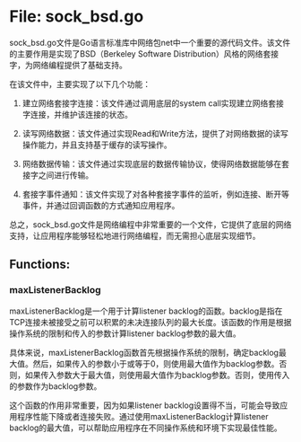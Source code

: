 # File: sock_bsd.go

sock_bsd.go文件是Go语言标准库中网络包net中一个重要的源代码文件。该文件的主要作用是实现了BSD（Berkeley Software Distribution）风格的网络套接字，为网络编程提供了基础支持。

在该文件中，主要实现了以下几个功能：

1. 建立网络套接字连接：该文件通过调用底层的system call实现建立网络套接字连接，并维护该连接的状态。

2. 读写网络数据：该文件通过实现Read和Write方法，提供了对网络数据的读写操作能力，并且支持基于缓存的读写操作。

3. 网络数据传输：该文件通过实现底层的数据传输协议，使得网络数据能够在套接字之间进行传输。

4. 套接字事件通知：该文件实现了对各种套接字事件的监听，例如连接、断开等事件，并通过回调函数的方式通知应用程序。

总之，sock_bsd.go文件是网络编程中非常重要的一个文件，它提供了底层的网络支持，让应用程序能够轻松地进行网络编程，而无需担心底层实现细节。

## Functions:

### maxListenerBacklog

maxListenerBacklog是一个用于计算listener backlog的函数。backlog是指在TCP连接未被接受之前可以积累的未决连接队列的最大长度。该函数的作用是根据操作系统的限制和传入的参数计算listener backlog参数的最大值。

具体来说，maxListenerBacklog函数首先根据操作系统的限制，确定backlog最大值。然后，如果传入的参数小于或等于0，则使用最大值作为backlog参数。否则，如果传入参数大于最大值，则使用最大值作为backlog参数。否则，使用传入的参数作为backlog参数。

这个函数的作用非常重要，因为如果listener backlog设置得不当，可能会导致应用程序性能下降或者连接失败。通过使用maxListenerBacklog计算listener backlog的最大值，可以帮助应用程序在不同操作系统和环境下实现最佳性能。



